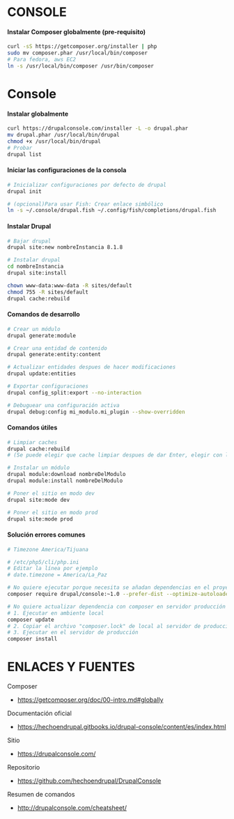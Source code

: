 CONSOLE
========

#### Instalar Composer globalmente (pre-requisito)
```bash
curl -sS https://getcomposer.org/installer | php
sudo mv composer.phar /usr/local/bin/composer
# Para fedora, aws EC2
ln -s /usr/local/bin/composer /usr/bin/composer
```

Console
===
#### Instalar globalmente
```bash
curl https://drupalconsole.com/installer -L -o drupal.phar
mv drupal.phar /usr/local/bin/drupal
chmod +x /usr/local/bin/drupal
# Probar
drupal list
```


#### Iniciar las configuraciones de la consola
```bash
# Inicializar configuraciones por defecto de drupal
drupal init

# (opcional)Para usar Fish: Crear enlace simbólico
ln -s ~/.console/drupal.fish ~/.config/fish/completions/drupal.fish
```

#### Instalar Drupal

```bash
# Bajar drupal
drupal site:new nombreInstancia 8.1.8

# Instalar drupal
cd nombreInstancia
drupal site:install

chown www-data:www-data -R sites/default
chmod 755 -R sites/default
drupal cache:rebuild
```

#### Comandos de desarrollo

```bash
# Crear un módulo
drupal generate:module

# Crear una entidad de contenido
drupal generate:entity:content

# Actualizar entidades despues de hacer modificaciones
drupal update:entities

# Exportar configuraciones
drupal config_split:export --no-interaction

# Debuguear una configuración activa
drupal debug:config mi_modulo.mi_plugin --show-overridden
```

#### Comandos útiles

```bash
# Limpiar caches
drupal cache:rebuild
# (Se puede elegir que cache limpiar despues de dar Enter, elegir con las fechas arriba, abajo)

# Instalar un módulo
drupal module:download nombreDelModulo
drupal module:install nombreDelModulo

# Poner el sitio en modo dev
drupal site:mode dev

# Poner el sitio en modo prod
drupal site:mode prod
```
#### Solución errores comunes

```bash
# Timezone America/Tijuana

# /etc/php5/cli/php.ini
# Editar la línea por ejemplo
# date.timezone = America/La_Paz

# No quiere ejecutar porque necesita se añadan dependencias en el proyecto
composer require drupal/console:~1.0 --prefer-dist --optimize-autoloader

# No quiere actualizar dependencia con composer en servidor producción
# 1. Ejecutar en ambiente local
composer update 
# 2. Copiar el archivo "composer.lock" de local al servidor de producción
# 3. Ejecutar en el servidor de producción  
composer install
```

ENLACES Y FUENTES
=================
Composer
- https://getcomposer.org/doc/00-intro.md#globally

Documentación oficial
- https://hechoendrupal.gitbooks.io/drupal-console/content/es/index.html

Sitio
- https://drupalconsole.com/

Repositorio
- https://github.com/hechoendrupal/DrupalConsole

Resumen de comandos
- http://drupalconsole.com/cheatsheet/
